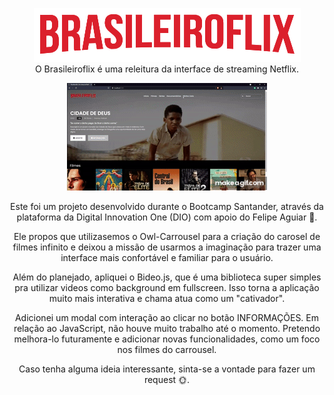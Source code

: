 <p align="center">
  <img width="427" height="86" src="img/logo.png">
  <br>
  O Brasileiroflix é uma releitura da interface de streaming Netflix.
</p>
<p align="center">
  <img src="brasileiroflix.gif" alt="animated" />
</p>
<p align="center">
  Este foi um projeto desenvolvido durante o Bootcamp Santander, através da plataforma da Digital Innovation One (DIO) com apoio do Felipe Aguiar 🤩.
</p>
<p align="center">
  Ele propos que utilizasemos o Owl-Carrousel para a criação do carosel de filmes infinito e deixou a missão de usarmos a imaginação para trazer uma interface mais confortável e familiar para o usuário.
</p>
<p align="center">
  Além do planejado, apliquei o Bideo.js, que é uma biblioteca super simples pra utilizar videos como background em fullscreen. Isso torna a aplicação muito mais interativa e chama atua como um "cativador".
</p>
<p align="center">
  Adicionei um modal com interação ao clicar no botão INFORMAÇÕES. Em relação ao JavaScript, não houve muito trabalho até o momento. Pretendo melhora-lo futuramente e adicionar novas funcionalidades, como um foco nos filmes do carrousel.
</p>
<p align="center">
  Caso tenha alguma ideia interessante, sinta-se a vontade para fazer um request 🌞.
</p>
